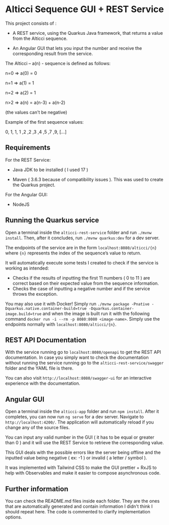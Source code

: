 # Alticci Sequence GUI + REST Service

This project consists of :
- A REST service, using the Quarkus Java framework, that returns a value from the Alticci sequence.

- An Angular GUI that lets you input the number and receive the corresponding result from the service.

The Alticci – a(n) - sequence is defined as follows:

n=0 => a(0) = 0

n=1 => a(1) = 1

n=2 => a(2) = 1

n>2 => a(n) = a(n-3) + a(n-2)

(the values can't be negative)

Example of the first sequence values:

0, 1, 1, 1 ,2 ,2 ,3 ,4 ,5 ,7 ,9, [...]

## Requirements

For the REST Service:

- Java JDK to be installed ( I used 17 )

- Maven ( 3.6.3 because of compatibility issues ). This was used to create the Quarkus project.

For the Angular GUI:

- NodeJS

## Running the Quarkus service

Open a terminal inside the `alticci-rest-service` folder and run `./mvnw install`. Then, after it concludes, run `./mvnw quarkus:dev` for a dev server.

The endpoints of the service are in the form `localhost:8080/alticci/{n}` where `{n}` represents the index of the sequence’s value to return.

It will automatically execute some tests I created to check if the service is working as intended:
- Checks if the results of inputting the first 11 numbers ( 0 to 11 ) are correct based on their expected value from the sequence information.
- Checks the case of inputting a negative number and if the service throws the exception.

You may also use it with Docker! Simply run `./mvnw package -Pnative -Dquarkus.native.container-build=true -Dquarkus.container-image.build=true` and when the image is built run it with the following command `docker run -i --rm -p 8080:8080 <image-name>`. Simply use the endpoints normally with `localhost:8080/alticci/{n}`.

## REST API Documentation

With the service running go to `localhost:8080/openapi` to get the REST API documentation.
In case you simply want to check the documentation without running the service running go to the `alticci-rest-service/swagger` folder and the YAML file is there.

You can also visit `http://localhost:8080/swagger-ui` for an interactive experience with the documentation.

## Angular GUI

Open a terminal inside the `alticci-app` folder and run `npm install`. After it completes, you can now run `ng serve` for a dev server. Navigate to `http://localhost:4200/`. The application will automatically reload if you change any of the source files.

You can input any valid number in the GUI ( it has to be equal or greater than 0 ) and it will use the REST Service to retrieve the corresponding value.

This GUI deals with the possible errors like the server being offline and the inputted value being negative ( ex: -1 ) or invalid ( a letter / symbol ).

It was implemented with Tailwind CSS to make the GUI prettier + RxJS to help with Observables and make it easier to compose asynchronous code.

## Further information

You can check the README.md files inside each folder. They are the ones that are automatically generated and contain information I didn't think I should repeat here. The code is commented to clarify implementation options.
